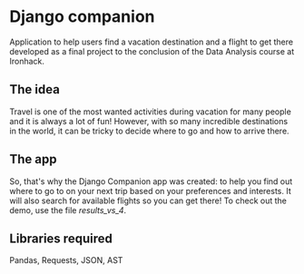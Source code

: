 # Django companion
Application to help users find a vacation destination and a flight to get there developed as a final project to the conclusion of the Data Analysis course at Ironhack.

## The idea
Travel is one of the most wanted activities during vacation for many people and it is always a lot of fun! However, with so many incredible destinations in the world, it can be tricky to decide where to go and how to arrive there.

## The app
So, that's why the Django Companion app was created: to help you find out where to go to on your next trip based on your preferences and interests. It will also search for available flights so you can get there! To check out the demo, use the file *results_vs_4*.

## Libraries required
Pandas, Requests, JSON, AST
